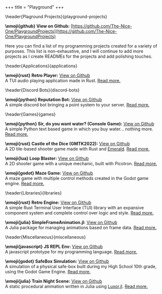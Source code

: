 +++
title = "Playground"
+++

\header{Plaground Projects}{playground-projects}

**\emoji{github} View on Github:** [https://github.com/The-Nice-One/PlaygroundProjects](https://github.com/The-Nice-One/PlaygroundProjects)

Here you can find a list of my programming projects created for a variety of purposes. This list is non-exhaustive, and I will continue to add more projects as I create READMEs for the projects and add polishing touches.

\header{Applications}{applications}

**\emoji{rust} Retro Player:** [View on Github](https://github.com/The-Nice-One/PlaygroundProjects/tree/main/Applications/RetroPlayer)\
A TUI audio playing application made in Rust. [Read more.](/playground/retro-player/index.html)

\header{Discord Bots}{discord-bots}

**\emoji{python} Reputation Bot:** [View on Github](https://github.com/The-Nice-One/PlaygroundProjects/tree/main/DiscordBots/RepBot)\
A simple discord bot bringing a point system to your server. [Read more.](/playground/reputation-bot/index.html)

\header{Games}{games}

**\emoji{python} Sir, do you want water? (Console Game):** [View on Github](https://github.com/The-Nice-One/PlaygroundProjects/tree/main/Games/ConsoleGame)\
A simple Python text based game in which you buy water... nothing more. [Read more.](/playground/console-game/index.html)

**\emoji{rust} Castle of the Dice (GMTK2022):** [View on Github](https://github.com/The-Nice-One/PlaygroundProjects/tree/main/Games/GMTK2022)\
A 2D tile-based shooter game made with Rust and [Emerald](https://crates.io/crates/emerald). [Read more.](/playground/gmtk2022/index.html)

**\emoji{lua} Loop Blaster:** [View on Github](https://github.com/The-Nice-One/PlaygroundProjects/tree/main/Games/LoopBlaster)\
A 2D shooter game with a unique mechanic, built with Picotron. [Read more.](/playground/loop-blaster/index.html)

**\emoji{godot} Maze Game:** [View on Github](https://github.com/The-Nice-One/PlaygroundProjects/tree/main/Games/MazeGame)\
A maze game with multiple control methods created in the Godot game engine. [Read more.](/playground/maze-game/index.html)

\header{Libraries}{libraries}

**\emoji{rust} Retro Engine:** [View on Github](https://github.com/The-Nice-One/PlaygroundProjects/tree/main/Libraries/RetroEngine)\
A simple Rust Terminal User Interface (TUI) library with an expansive component system and complete control over logic and style. [Read more.](/playground/retro-engine/index.html)

**\emoji{julia} SimpleFrameAnimation.jl:** [View on Github](https://github.com/The-Nice-One/PlaygroundProjects/tree/main/Libraries/SimpleFrameAnimation)\
A Julia package for managing animations based on frame data. [Read more.](/playground/simple-frame-animation/index.html)

\header{Miscellaneous}{miscellaneous}

**\emoji{javascript} JS REPL Env:** [View on Github](https://github.com/The-Nice-One/PlaygroundProjects/tree/main/Miscellaneous/JSREPLEnv)\
A javascript prototype for my programming language. [Read more.](/playground/js-repl-env/index.html)

**\emoji{godot} SafeBox Simulation:** [View on Github](https://github.com/The-Nice-One/PlaygroundProjects/tree/main/Miscellaneous/SafeBoxSimulation)\
A simulation of a physical safe-box built during my High School 10th grade, using the Godot Game Engine. [Read more.](/playground/safebox-simulation/index.html)

**\emoji{julia} Train Night Scene:** [View on Github](https://github.com/The-Nice-One/PlaygroundProjects/tree/main/Miscellaneous/TrainNightScene)\
A static procedural animation written in Julia using [Luxor.jl](https://github.com/JuliaGraphics/Luxor.jl). [Read more.](/playground/train-night-scene/index.html)
